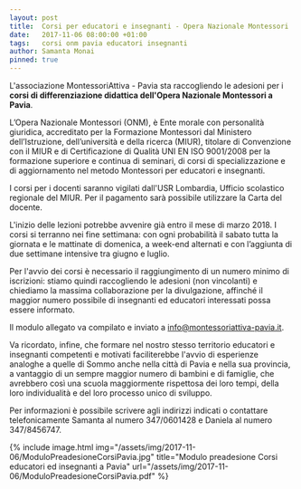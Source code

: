 ```yaml
---
layout: post
title:  Corsi per educatori e insegnanti - Opera Nazionale Montessori
date:   2017-11-06 08:00:00 +01:00
tags:   corsi onm pavia educatori insegnanti
author: Samanta Monai
pinned: true
---
```


L'associazione MontessoriAttiva - Pavia sta raccogliendo le adesioni per i **corsi di differenziazione didattica dell'Opera Nazionale Montessori a Pavia**.

L’Opera Nazionale Montessori (ONM), è Ente morale con personalità giuridica, accreditato per la Formazione Montessori dal Ministero dell’Istruzione, dell’università e della ricerca (MIUR), titolare di Convenzione con il MIUR e di Certificazione di Qualità UNI EN ISO 9001/2008 per la formazione superiore e continua di seminari, di corsi di specializzazione e di aggiornamento nel metodo Montessori per educatori e insegnanti.

I corsi per i docenti saranno vigilati dall'USR Lombardia, Ufficio scolastico regionale del MIUR. Per il pagamento sarà possibile utilizzare la Carta del docente.

L'inizio delle lezioni potrebbe avvenire già entro il mese di marzo 2018. I corsi si terranno nei fine settimana: con ogni probabilità il sabato tutta la giornata e le mattinate di domenica, a week-end alternati e con l’aggiunta di due settimane intensive tra giugno e luglio.

Per l'avvio dei corsi è necessario il raggiungimento di un numero minimo di iscrizioni: stiamo quindi raccogliendo le adesioni (non vincolanti) e chiediamo la massima collaborazione per la divulgazione, affinché il maggior numero possibile di insegnanti ed educatori interessati possa essere informato.

Il modulo allegato va compilato e inviato a [info@montessoriattiva-pavia.it](mailto:info@montessoriattiva-pavia.it). 

Va ricordato, infine, che formare nel nostro stesso territorio educatori e insegnanti competenti e motivati faciliterebbe l'avvio di esperienze analoghe a quelle di Sommo anche nella città di Pavia e nella sua provincia, a vantaggio di un sempre maggior numero di bambini e di famiglie, che avrebbero così una scuola maggiormente rispettosa dei loro tempi, della loro individualità e del loro processo unico di sviluppo.

Per informazioni è possibile scrivere agli indirizzi indicati o contattare telefonicamente Samanta al numero 347/0601428 e Daniela al numero 347/8456747.


{% include image.html img="/assets/img/2017-11-06/ModuloPreadesioneCorsiPavia.jpg" title="Modulo preadesione Corsi educatori ed insegnanti a Pavia" url="/assets/img/2017-11-06/ModuloPreadesioneCorsiPavia.pdf" %}




